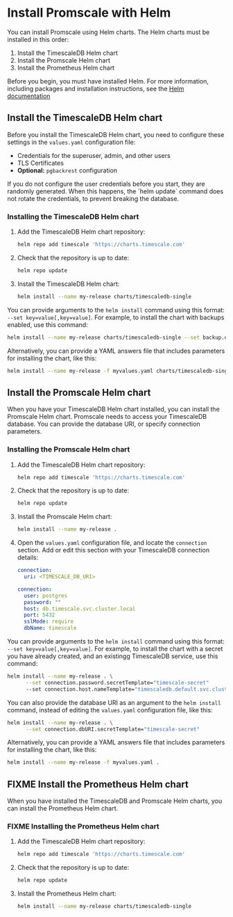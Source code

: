 # Install Promscale with Helm
You can install Promscale using Helm charts. The Helm charts must be installed in this order:

1.  Install the TimescaleDB Helm chart
1.  Install the Promscale Helm chart
1.  Install the Prometheus Helm chart

Before you begin, you must have installed Helm. For more information, including
packages and installation instructions, see the [Helm documentation][helm-install]

## Install the TimescaleDB Helm chart
Before you install the TimescaleDB Helm chart, you need to configure these
settings in the `values.yaml` configuration file:
*   Credentials for the superuser, admin, and other users
*   TLS Certificates
*   **Optional:** `pgbackrest` configuration

<highlight type="note">
If you do not configure the user credentials before you start, they are randomly generated. When this happens, the `helm update` command does not rotate the credentials, to prevent breaking the database.
</highlight>

<procedure>

### Installing the TimescaleDB Helm chart
1.  Add the TimescaleDB Helm chart repository:
    ```bash
    helm repo add timescale 'https://charts.timescale.com'
    ```
1.  Check that the repository is up to date:
    ```bash
    helm repo update
    ```
1.  Install the TimescaleDB Helm chart:
    ```bash
    helm install --name my-release charts/timescaledb-single
    ```

</procedure>

You can provide arguments to the `helm install` command using this format:
`--set key=value[,key=value]`. For example, to install the  chart with backups
enabled, use this command:
```bash
helm install --name my-release charts/timescaledb-single --set backup.enabled=true
```

Alternatively, you can provide a YAML answers file that includes parameters for
installing the chart, like this:
```bash
helm install --name my-release -f myvalues.yaml charts/timescaledb-single
```

## Install the Promscale Helm chart
When you have your TimescaleDB Helm chart installed, you can install the
Promscale Helm chart. Promscale needs to access your TimescaleDB database. You
can provide the database URI, or specify connection parameters.

<procedure>

### Installing the Promscale Helm chart
1.  Add the TimescaleDB Helm chart repository:
    ```bash
    helm repo add timescale 'https://charts.timescale.com'
    ```
1.  Check that the repository is up to date:
    ```bash
    helm repo update
    ```
1.  Install the Promscale Helm chart:
    ```bash
    helm install --name my-release .
    ```
1.  Open the `values.yaml` configuration file, and locate the `connection`
    section. Add or edit this section with your TimescaleDB connection details:
    <terminal>

    <tab label='Database URI'>

    ```yaml
    connection:
      uri: <TIMESCALE_DB_URI>
    ```

    </tab>

    <tab label="Connection parameters">

    ```yaml
    connection:
      user: postgres
      password: ""
      host: db.timescale.svc.cluster.local
      port: 5432
      sslMode: require
      dbName: timescale
    ```

    </tab>

    </terminal>

</procedure>

You can provide arguments to the `helm install` command using this format:
`--set key=value[,key=value]`. For example, to install the chart with a secret you have already created, and an existingg TimescaleDB service, use this command:
```bash
helm install --name my-release . \
      --set connection.password.secretTemplate="timescale-secret"
      --set connection.host.nameTemplate="timescaledb.default.svc.cluster.local"
```

You can also provide the database URI as an argument to the `helm install` command, instead of editing the `values.yaml` configuration file, like this:
```bash
helm install --name my-release . \
      --set connection.dbURI.secretTemplate="timescale-secret"
```

Alternatively, you can provide a YAML answers file that includes parameters for
installing the chart, like this:
```bash
helm install --name my-release -f myvalues.yaml .
```

## FIXME Install the Prometheus Helm chart
When you have installed the TimescaleDB and Promscale Helm charts, you can install the Prometheus Helm chart.

<procedure>

### FIXME Installing the Prometheus Helm chart
1.  Add the TimescaleDB Helm chart repository:
    ```bash
    helm repo add timescale 'https://charts.timescale.com'
    ```
1.  Check that the repository is up to date:
    ```bash
    helm repo update
    ```
1.  Install the Prometheus Helm chart:
    ```bash
    helm install --name my-release charts/timescaledb-single
    ```

</procedure>


[helm-install]: https://helm.sh/docs/intro/install/
